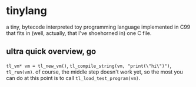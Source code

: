 # tinylang
a tiny, bytecode interpreted toy programming language implemented in C99
that fits in (well, actually, that I've shoehorned in) one C file.

## ultra quick overview, go

`tl_vm* vm = tl_new_vm()`, `tl_compile_string(vm, "print(\"hi\")")`, `tl_run(vm)`.
of course, the middle step doesn't work yet, so the most you can do at this point
is to call `tl_load_test_program(vm)`.
